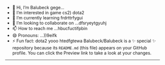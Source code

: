 - 👋 Hi, I’m Balubeck gege...
- 👀 I’m interested in game cs2) dota2
- 🌱 I’m currently learning frdrttrfygui
- 💞️ I’m looking to collaborate on ...dfsryeytgyuhj
- 📫 How to reach me ...hbucfuctifpbin
- 😄 Pronouns: ...))9eifk
- ⚡ Fun fact: dota2 yooo
htedfgtewa
Balubeck/Balubeck is a ✨ special ✨ repository because its `README.md` (this file) appears on your GitHub profile.
You can click the Preview link to take a look at your changes.
---
